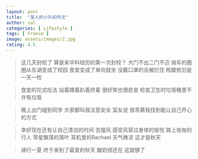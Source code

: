 ```yaml
---
layout: post
title:  "某人的小升初作文"
author: sal
categories: [ Lifestyle ]
tags: [ France ]
image: assets/images/2.jpg
rating: 4.5
---
```


> 这几天封校了
> 算是来华科经历的第一次封校？
> 大门不出二门不迈
> 骑车的圈圈从东湖变成了校园
> 食堂变成了单向就坐
> 没戴口罩的会被拦住
> 核酸依旧是一天一检

> 食堂的花式吃法
> 站着蹲着趴着挤着
> 很好笑也很悲哀
> 检查卫生时垃圾桶里不许有垃圾

> 晚上出门碰到同学
> 大家都叫我注意安全
> 室友说
> 很羡慕我找到能让自己开心的方式

> 幸好现在还有让自己漂泊的时间
> 去撞风 感受风穿过身体的愉悦
> 路上匆匆的行人
> 零星飘落的落叶
> 耳机里的Rachael
> 天气微凉
> 这才是秋天

> 骑行一夏
> 终于来到了最爱的秋天
> 酸奶捞还在
> 这就够了
